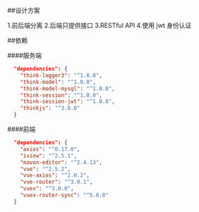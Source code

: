 ##设计方案 

1.前后端分离
2.后端只提供接口
3.RESTful API
4.使用 jwt 身份认证


##依赖 

####服务端 

```json
  "dependencies": {
    "think-logger3": "^1.0.0",
    "think-model": "^1.0.0",
    "think-model-mysql": "^1.0.0",
    "think-session": "^1.0.0",
    "think-session-jwt": "^1.0.8",
    "thinkjs": "^3.0.0"
  }
```
####前端 

```json
  "dependencies": {
    "axios": "^0.17.0",
    "iview": "^2.5.1",
    "mavon-editor": "^2.4.13",
    "vue": "^2.5.2",
    "vue-axios": "^2.0.2",
    "vue-router": "^3.0.1",
    "vuex": "^3.0.0",
    "vuex-router-sync": "^5.0.0"
  }
```